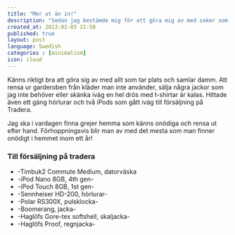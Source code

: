 ```yaml
---
title: "Mer ut än in!"
description: "Sedan jag bestämde mig för att göra mig av med saker som känns onödiga har det blivit två vändor till tippen samt en hel del saker på Blocket och Tradera."
created_at: 2013-02-03 21:50
published: true
layout: post
language: Swedish
categories : [minimalism]
icon: cloud
---
```


Känns riktigt bra att göra sig av med allt som tar plats och samlar damm. Att rensa ur garderoben från kläder man inte använder, sälja några jackor som jag inte behöver eller skänka iväg en hel drös med t-shirtar är kalas. Hittade även ett gäng hörlurar och två iPods som gått iväg till försäljning på Tradera.

Jag ska i vardagen finna grejer hemma som känns onödiga och rensa ut efter hand. Förhoppningsvis blir man av med det mesta som man finner onödigt i hemmet inom ett år!

### Till försäljning på tradera

* -Timbuk2 Commute Medium, datorväska
* -iPod Nano 8GB, 4th gen-
* -iPod Touch 8GB, 1st gen-
* -Sennheiser HD-200, hörlurar-
* -Polar RS300X, pulsklocka-
* -Boomerang, jacka-
* -Haglöfs Gore-tex softshell, skaljacka-
* -Haglöfs Proof, regnjacka-
